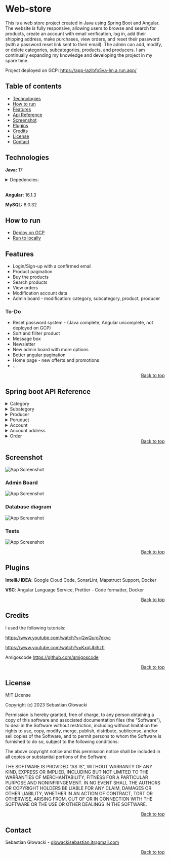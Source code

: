 # Web-store

This is a web store project created in Java using Spring Boot and Angular. The website is fully responsive, allowing users to browse and search for products, create an account with email verification, log in, add their shipping address, make purchases, view orders, and reset their password (with a password reset link sent to their email). The admin can add, modify, or delete categories, subcategories, products, and producers. I am continually expanding my knowledge and developing the project in my spare time.

Project deployed on GCP: https://app-lazlbfo5va-lm.a.run.app/

## Table of contents
- [Technologies](#technologies)
- [How to run](#how-to-run)
- [Features](#features)
- [Api Reference](#spring-boot-api-reference)
- [Screenshot](#screenshot)
- [Plugins](#plugins)
- [Credits](#credits)
- [License](#lisense)
- [Contact](#contact)

## Technologies
**Java:** 17
 
<details>
<summary>Depedencies:</summary>

- Spring Boot Starter
- Spring Boot Starter Data JPA
- Spring Boot Starter Validation
- Spring Boot Starter Web
- Spring Boot Starter Test
- Spring Boot Starter Mail 
- Spring Boot Starter Security
- Spring Security Test
- Lombok
- Mapstruct
- Passay
- Jsonwebtoken
- Annotations

Locally:
- Mysql Connector J

GCP: 
- Spring Cloud GCP Depedencies (dependencyMenagement)
- Spring Cloud GCP Starter SQL MySQL

</details>
<br>

**Angular:** 16.1.3

**MySQL:** 8.0.32 

## How to run

- [Deploy on GCP](deploy-on-gcp.md)
- [Run to locally](ścieżka/do/twego/pliku)


## Features

- Login/Sign-up with a confirmed email
- Product pagination 
- Buy the products
- Search products
- View orders
- Modification account data
- Admin board - modification: category, subcategory, product, producer

### To-Do

- Reset password system - (Java complete, Angular uncomplete, not deployed on GCP)
- Sort and fillter product
- Message box
- Newsletter
- New admin board with more options
- Better angular pagination
- Home page - new offerts and promotions
- ...

<div style="display: flex; justify-content: right;">
  <a href="#web-store">Back to top</a>
</div>

## Spring boot API Reference

<details>
<summary>Category</summary>

| Method | Path | Permision | Description |
| ---------- | ---------- | ---------- | ---------- |
| `GET` | `/api/v1/categories`| Everyone  | Get all categories |
| `POST` | `/api/v1/categories` | Admin | Add category | 
| `PUT` | `/api/v1/categories/{id}` | Admin | Update category | 
| `DELETE` | `/api/v1/categories/{id}` | Admin |Delete category |

</details>

<details>
<summary>Subategory</summary>

| Method | Path | Permision | Description |
| ---------- | ---------- | ---------- | ---------- |
| `GET` | `/api/v1/categories/subcategories` | Everyone | Get all subcategories | 
| `GET` | `/api/v1/categories/subcategories/{subCategoryId}` | Everyone | Get subcategory by id| 
| `POST` | `/api/v1/categories/{categoryId}/subcategories` | Admin | Add subcategory |
| `PUT` | `/api/v1/categories/{categoryId}/subcategories/{subCategoryId}` | Admin | Update subcategory |
| `DELETE` | `/api/v1/categories/subcategories/{subCategoryId}` |Admin | Delete subcategory | 

</details>

<details>
<summary>Producer</summary>

| Method | Path | Permision | Description |
| ---------- | ---------- | ---------- | ---------- |
| `GET` | `/api/v1/producers` | Admin | Get all producers |
| `POST` | `/api/v1/producers` | Admin | Add producer |
| `PUT` | `/api/v1/producers/{id}` | Admin | Update producer by id |
| `DELETE` | `/api/v1/producers/{id}` | Admin | Delte producer by id |

</details>


<details>
<summary>Poruduct</summary>

| Method | Path | Permision | Description |
| ---------- | ---------- | ---------- | ---------- |
| `GET` | `/api/v1/subcategories/products/types` | Admin |Get all product types | 
| `GET` | `/api/v1/subcategories/products` | Admin | Get all products |
| `GET` | `/api/v1/subcategories/{subcategoryId}/products` | Everyone |Get all products by subcategory id with params (page, size, sort) |
| `GET` | `/api/v1/subcategories//{subcategoryId}/products/quantity` | Everyone | Get products quantity by subcategory id|
| `POST` | `/api/v1/subcategories/{subcategoryId}/producers/{producerId}/products` | Admin |Add product by subcategory id and producer id | 
| `PUT` | `/api/v1/subcategories/{subcategoryId}/producers/{producerId}/products/{productId}` | Admin |Update product by subcategory id, producer id and product id|
| `DELETE` | `/api/v1/subcategories/products/{productId}` | Admin |Delete product by id |
| `GET` | `/api/v1/products/search` | Everyone |Get search products with params (text, page, size, sort) |
| `GET` | `/api/v1/products/search/quantity` | Everyone | Get search products quantity with params (text)|

</details>

<details>
<summary>Account</summary>

| Method | Path | Permision | Description |
| ---------- | ---------- | ---------- | ---------- |
| `POST` | `/api/v1/registration` | Everyone | Account registration send confirm link to email | 
| `GET` | `/api/v1/registration/confirm` | Everyone | Account enabled and confrim registration token with params (token) | 
| `POST` | `/api/v1/login` | Everyone | Login | 
| `POST` | `/api/v1/logout` | User, Admin | Logout | 
| `GET` | `/api/v1/accounts/{accountId}` | User, Admin | Get account data by account id with authorization | 
| `PUT` | `/api/v1/accounts/{accountId}` | User, Admin  | Update account data by account id with authorization | 
| `DELETE` | `/api/v1/accounts/{accountId}` | User, Admin  | Delete account by account id data with authorization |
| `GET` | `api/v1/accounts/{email}/reset-password` | Everyone | Send reset password link to email |
| `PATCH` | `api/v1/accounts/reset-password/confirm` | User, Admin | Setup new password and confirm token with params (password, token) |

</details>

<details>
<summary>Account address</summary>

| Method | Path | Permision | Description |
| ---------- | ---------- | ---------- | ---------- |
| `GET` | `/api/v1/accounts/{accountId}/address` | User, Admin | Get account address data by account with authorization | 
| `POST` | `/api/v1/accounts/{accountId}/address` | User, Admin | Add account address data by account with authorization | 
| `PUT` | `/api/v1/accounts/{accountId}/address` | User, Admin | Update account address data by account with authorization | 

</details>

<details>
<summary>Order</summary>

| Method | Path | Permision | Description |
| ---------- | ---------- | ---------- | ---------- |
| `GET` | `/api/v1/accounts/{accountId}/orders` | User, Admin | Get account all orders by account with authorization | 
| `GET` | `/api/v1/accounts/{accountId}/orders/{orderId}` | User, Admin | Get account order by account id and order id with authorization | 
| `POST` | `/api/v1/accounts/{accountId}/orders` | User, Admin | Add order to account by account id with authorization | 
| `PUT` | `/api/v1/accounts/{accountId}/orders` | User, Admin | Update order in account by account id with authorization | 
| `DELETE` | `/api/v1/accounts/{accountId}/orders` | User, Admin | Delete order from account by account id with authorization | 

</details>

<div style="display: flex; justify-content: right;">
  <a href="#web-store">Back to top</a>
</div>

## Screenshot

![App Screenshot](https://ik.imagekit.io/glowacki/Zrzut_ekranu_2023-07-12_102052.png?updatedAt=1689150176647)
### Admin Board

![App Screenshot](https://ik.imagekit.io/glowacki/Zrzut%20ekranu%202023-08-18%20123044.png?updatedAt=1692354731249)

### Database diagram

![App Screenshot](https://ik.imagekit.io/glowacki/Zrzut_ekranu_2023-07-12_192353.png?updatedAt=1689182679226)

### Tests
![App Screenshot](https://ik.imagekit.io/glowacki/Zrzut%20ekranu%202023-08-09%20002003.png?updatedAt=1691533356035)

<div style="display: flex; justify-content: right;">
  <a href="#web-store">Back to top</a>
</div>

## Plugins

  **IntellIJ IDEA**: Google Cloud Code, SonarLint, Mapstruct Support, Docker

  **VSC**: Angular Language Service, Prettier - Code formatter, Docker

  <div style="display: flex; justify-content: right;">
  <a href="#web-store">Back to top</a>
</div>

## Credits

I used the following tutorials: 

https://www.youtube.com/watch?v=QwQuro7ekvc

https://www.youtube.com/watch?v=KxqlJblhzfI

Amigoscode https://github.com/amigoscode

<div style="display: flex; justify-content: right;">
  <a href="#web-store">Back to top</a>
</div>

## License
MIT License

Copyright (c) 2023 Sebastian Głowacki

Permission is hereby granted, free of charge, to any person obtaining a copy
of this software and associated documentation files (the "Software"), to deal
in the Software without restriction, including without limitation the rights
to use, copy, modify, merge, publish, distribute, sublicense, and/or sell
copies of the Software, and to permit persons to whom the Software is
furnished to do so, subject to the following conditions:

The above copyright notice and this permission notice shall be included in all
copies or substantial portions of the Software.

THE SOFTWARE IS PROVIDED "AS IS", WITHOUT WARRANTY OF ANY KIND, EXPRESS OR
IMPLIED, INCLUDING BUT NOT LIMITED TO THE WARRANTIES OF MERCHANTABILITY,
FITNESS FOR A PARTICULAR PURPOSE AND NONINFRINGEMENT. IN NO EVENT SHALL THE
AUTHORS OR COPYRIGHT HOLDERS BE LIABLE FOR ANY CLAIM, DAMAGES OR OTHER
LIABILITY, WHETHER IN AN ACTION OF CONTRACT, TORT OR OTHERWISE, ARISING FROM,
OUT OF OR IN CONNECTION WITH THE SOFTWARE OR THE USE OR OTHER DEALINGS IN THE
SOFTWARE.

<div style="display: flex; justify-content: right;">
  <a href="#web-store">Back to top</a>
</div>

## Contact

Sebastian Głowacki - glowackisebastian.it@gmail.com

<div style="display: flex; justify-content: right;">
  <a href="#web-store">Back to top</a>
</div>
